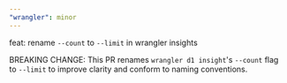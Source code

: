 ```yaml
---
"wrangler": minor
---
```


feat: rename `--count` to `--limit` in wrangler insights

BREAKING CHANGE: This PR renames `wrangler d1 insight`'s `--count` flag to `--limit` to improve clarity and conform to naming conventions.
